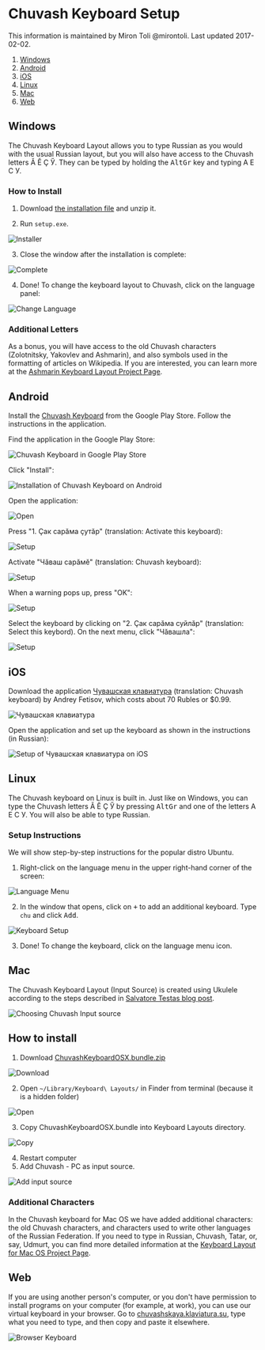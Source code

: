 # Chuvash Keyboard Setup
This information is maintained by Miron Toli @mirontoli. Last updated 2017-02-02.

1. [Windows](#windows)
1. [Android](#android)
1. [iOS](#ios)
1. [Linux](#linux)
1. [Mac](#mac)
1. [Web](#web)

## Windows
The Chuvash Keyboard Layout allows you to type Russian as you would with the usual Russian layout, 
but you will also have access to the Chuvash letters Ӑ Ӗ Ҫ Ӳ.
They can be typed by holding the <kbd>AltGr</kbd> key and typing А Е С У.

### How to Install

1. Download [the installation file](http://bit.ly/cv-kbd-win) and unzip it. 

2. Run `setup.exe`.

  ![Installer](img/cv-kbd-win-001.png)

3. Close the window after the installation is complete:

  ![Complete](img/cv-kbd-win-002.png)

4. Done! To change the keyboard layout to Chuvash, click on the language panel:

  ![Change Language](img/cv-kbd-win-003.png)

### Additional Letters
As a bonus, you will have access to the old Chuvash characters (Zolotnitsky, Yakovlev and Ashmarin),
and also symbols used in the formatting of articles on Wikipedia. If you are interested, you can learn more
at the [Ashmarin Keyboard Layout Project Page](http://bit.ly/asm-kbd).

## Android

Install the [Chuvash Keyboard](http://bit.ly/cv-kbd-android) from the Google Play Store. 
Follow the instructions in the application.

Find the application in the Google Play Store:

![Chuvash Keyboard in Google Play Store](img/cv-kbd-android-001-en.png)

Click "Install":

![Installation of Chuvash Keyboard on Android](img/cv-kbd-android-003-ru.png)

Open the application:

![Open](img/cv-kbd-android-004-ru.png)

Press "1. Ҫак сарӑма ҫутӑр" (translation: Activate this keyboard):

![Setup](img/cv-kbd-android-005.png)

Activate "Чӑваш сарӑмӗ" (translation: Chuvash keyboard):

![Setup](img/cv-kbd-android-006.png)

When a warning pops up, press "OK":

![Setup](img/cv-kbd-android-007-ru.png)

Select the keyboard by clicking on "2. Ҫак сарӑма суйлӑр" (translation: Select this keybord).
On the next menu, click "Чӑвашла":

![Setup](img/cv-kbd-android-008.png)


## iOS

Download the application [Чувашская клавиатура](http://bit.ly/cv-kbd-ios) (translation: Chuvash keyboard) by Andrey Fetisov,
which costs about 70 Rubles or $0.99. 

![Чувашская клавиатура](img/cv-kbd-ios-001-ru.png)

Open the application and set up the keyboard as shown in the instructions (in Russian): 

![Setup of Чувашская клавиатура on iOS](img/cv-kbd-ios-002.png)





## Linux

The Chuvash keyboard on Linux is built in. Just like on Windows, you can type the Chuvash letters Ӑ Ӗ Ҫ Ӳ
by pressing <kbd>AltGr</kbd> and one of the letters А Е С У.
You will also be able to type Russian. 

### Setup Instructions
We will show step-by-step instructions for the popular distro Ubuntu.

1. Right-click on the language menu in the upper right-hand corner of the screen:

  ![Language Menu](img/cv-kbd-ubuntu-001.png)

2. In the window that opens, click on <kbd>+</kbd> to add an additional keyboard. Type `chu` and click <kbd>Add</kbd>.

 ![Keyboard Setup](img/cv-kbd-ubuntu-002.png)

3. Done! To change the keyboard, click on the language menu icon. 


## Mac

The Chuvash Keyboard Layout (Input Source) is created using Ukulele according to the steps described in [Salvatore Testas blog post](https://saltesta.com/hack/customizing-mac-input-source-icon/).


![Choosing Chuvash Input source](img/cv-kbd-mac-000.png?raw=true)

## How to install
1. Download [ChuvashKeyboardOSX.bundle.zip](http://bit.ly/cv-kbd-mac)

  ![Download](img/cv-kbd-mac-001.png?raw=true)

2. Open `~/Library/Keyboard\ Layouts/` in Finder from terminal (because it is a hidden folder)

  ![Open](img/cv-kbd-mac-003.png?raw=true)

3. Copy ChuvashKeyboardOSX.bundle into Keyboard Layouts directory.

  ![Copy](img/cv-kbd-mac-004.png?raw=true)

4. Restart computer
5. Add Chuvash - PC as input source. 

  ![Add input source](img/cv-kbd-mac-005.png?raw=true)


### Additional Characters

In the Chuvash keyboard for Mac OS we have added additional characters: the old Chuvash characters, and characters used to write
other languages of the Russian Federation. 
If you need to type in Russian, Chuvash, Tatar, or, say, Udmurt, you can find more detailed information at the
[Keyboard Layout for Mac OS Project Page](https://github.com/mirontoli/chuvash-kbd/tree/master/Mac). 

## Web
If you are using another person's computer, or you don't have permission to install programs on your computer 
(for example, at work), you can use our virtual keyboard in your browser. 
Go to [chuvashskaya.klaviatura.su](http://bit.ly/cv-kbd-web), type what you need to type, and then copy and paste it elsewhere.

![Browser Keyboard](img/cv-kbd-web.png)
